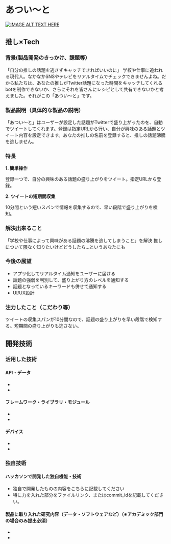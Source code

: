 # あつい～と

[![IMAGE ALT TEXT HERE](https://jphacks.com/wp-content/uploads/2020/09/JPHACKS2020_ogp.jpg)](https://www.youtube.com/watch?v=G5rULR53uMk)

## 推し×Tech
### 背景(製品開発のきっかけ、課題等）


「自分の推しの話題を逃さずキャッチできればいいのに」
学校や仕事に追われる現代人。なかなかSNSやテレビをリアルタイムでチェックできませんよね。だから私たちは、あなたの推しがTwitter話題になった時間をキャッチしてくれるbotを制作できないか、さらにそれを皆さんにレシピとして共有できないかと考えました。それがこの「あつい～と」です。


### 製品説明（具体的な製品の説明）


   「あつい～と」はユーザーが設定した話題がTwitterで盛り上がったのを、自動でツイートしてくれます。登録は指定URLから行い、自分が興味のある話題とツイート内容を設定できます。あなたの推しの名前を登録すると、推しの話題沸騰を逃しません。

 
### 特長

**1. 簡単操作**

 登録一つで、自分の興味のある話題の盛り上がりをツイート。指定URLから登録。

**2. ツイートの短期間収集**

 10分間という短いスパンで情報を収集するので、早い段階で盛り上がりを検知。
 

### 解決出来ること

 「学校や仕事によって興味がある話題の沸騰を逃してしまうこと」を解決
推しについて隈なく知りたいけどどうしたら…というあなたにも

### 今後の展望

* アプリ化してリアルタイム通知をユーザーに届ける
* 話題の強弱を判別して、盛り上がり方のレベルを通知する
* 話題となっているキーワードも併せて通知する
* UI/UX設計

### 注力したこと（こだわり等）

ツイートの収集スパンが10分間なので、話題の盛り上がりを早い段階で検知する。短期間の盛り上がりも逃さない。

## 開発技術
### 活用した技術
#### API・データ
* 
* 

#### フレームワーク・ライブラリ・モジュール
* 
* 

#### デバイス
* 
* 

### 独自技術
#### ハッカソンで開発した独自機能・技術
* 独自で開発したものの内容をこちらに記載してください
* 特に力を入れた部分をファイルリンク、またはcommit_idを記載してください。

#### 製品に取り入れた研究内容（データ・ソフトウェアなど）（※アカデミック部門の場合のみ提出必須）
* 
* 
